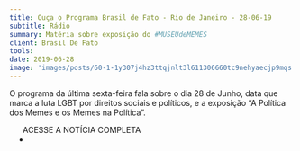 ```yaml
---
title: Ouça o Programa Brasil de Fato - Rio de Janeiro - 28-06-19
subtitle: Rádio
summary: Matéria sobre exposição do #MUSEUdeMEMES
client: Brasil De Fato
tools: 
date: 2019-06-28
image: 'images/posts/60-1-1y307j4hz3ttqjnlt3l611306660tc9nehyaecjp9mqs.png'
---
```


O programa da última sexta-feira fala sobre o dia 28 de Junho, data que marca a luta LGBT por direitos sociais e políticos, e a exposição “A Política dos Memes e os Memes na Política”. 

<div class="post__share"><ul class="share__list list-reset">ACESSE A NOTÍCIA COMPLETA<li class="share__item" style="margin-left: 10px"><a class="share__link share__facebook" style="background: #fa5657" href="https://www.brasildefato.com.br/2019/06/28/ouca-o-programa-brasil-de-fato-rio-de-janeiro-280619/" title="Link" rel="nofollow"><i class="fa-solid fa-link"></i></a></li></ul></div>
<!-- <div class="gallery-box"><div class="gallery"><img src="/clipping/images/example-1.jpg" loading="lazy" alt="Project"><img src="/clipping/images/example-2.jpg" loading="lazy" alt="Project"></div><em>Gallery / <a href="https://www.freepik.com/" target="_blank">Freepic</a></em></div> -->